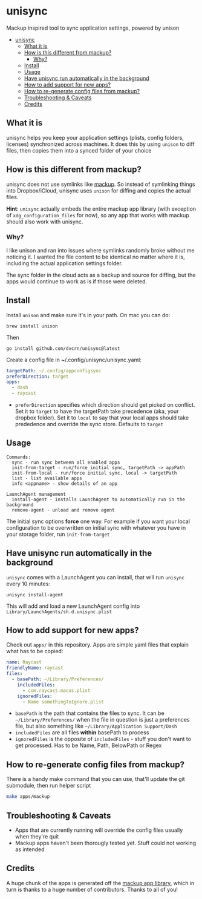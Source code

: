 # unisync

Mackup inspired tool to sync application settings, powered by unison

<!-- TOC -->
* [unisync](#unisync)
  * [What it is](#what-it-is)
  * [How is this different from mackup?](#how-is-this-different-from-mackup)
    * [Why?](#why)
  * [Install](#install)
  * [Usage](#usage)
  * [Have unisync run automatically in the background](#have-unisync-run-automatically-in-the-background)
  * [How to add support for new apps?](#how-to-add-support-for-new-apps)
  * [How to re-generate config files from mackup?](#how-to-re-generate-config-files-from-mackup)
  * [Troubleshooting & Caveats](#troubleshooting--caveats)
  * [Credits](#credits)
<!-- TOC -->

## What it is

unisync helps you keep your application settings (plists, config folders, licenses) synchronized across machines. It does this by using `unison` to diff files, then copies them into a synced folder of your choice

## How is this different from mackup?

unisync does not use symlinks like [mackup](https://github.com/lra/mackup). So instead of symlinking things into Dropbox/iCloud, unisync uses `unison` for diffing and copies the actual files.

**Hint**: `unisync` actually embeds the entire mackup app library (with exception of `xdg_configuration_files` for now), so any app that works with mackup should also work with unisync.

### Why?

I like unison and ran into issues where symlinks randomly broke without me noticing it. I wanted the file content to be identical no matter where it is, including the actual application settings folder.

The sync folder in the cloud acts as a backup and source for diffing, but the apps would continue to work as is if those were deleted.

## Install

Install `unison` and make sure it's in your path. On mac you can do:

```
brew install unison
```

Then

```
go install github.com/dvcrn/unisync@latest
```

Create a config file in ~/.config/unisync/unisync.yaml:

```yaml
targetPath: ~/.config/appconfigsync
preferDirection: target
apps:
  - dash
  - raycast
```

- `preferDirection` specifies which direction should get picked on conflict. Set it to `target` to have the targetPath take precedence (aka, your dropbox folder). Set it to `local` to say that your local apps should take prededence and override the sync store. Defaults to `target`

## Usage

```
Commands:
  sync - run sync between all enabled apps
  init-from-target - run/force initial sync, targetPath -> appPath
  init-from-local - run/force initial sync, local -> targetPath
  list - list available apps
  info <appname> - show details of an app

LaunchAgent management
  install-agent - installs LaunchAgent to automatically run in the background
  remove-agent - unload and remove agent

```

The initial sync options **force** one way. For example if you want your local configuration to be overwritten on initial sync with whatever you have in your storage folder, run `init-from-target`

## Have unisync run automatically in the background

`unisync` comes with a LaunchAgent you can install, that will run `unisync` every 10 minutes:

```
unisync install-agent
```

This will add and load a new LaunchAgent config into `Library/LaunchAgents/sh.d.unisync.plist` 

## How to add support for new apps?

Check out `apps/` in this repository. Apps are simple yaml files that explain what has to be copied:

```yaml
name: Raycast
friendlyName: raycast
files:
  - basePath: ~/Library/Preferences/
    includedFiles:
      - com.raycast.macos.plist
    ignoredFiles:
      - Name somethingToIgnore.plist
```

- `basePath` is the path that contains the files to sync. It can be `~/Library/Preferences/` when the file in question is just a preferences file, but also something like `~/Library/Application Support/Dash`
- `includedFiles` are all files **within** basePath to process
- `ignoredFiles` is the opposite of `includedFiles` - stuff you don't want to get processed. Has to be Name, Path, BelowPath or Regex

## How to re-generate config files from mackup?

There is a handy make command that you can use, that'll update the git submodule, then run helper script

```bash
make apps/mackup
```

## Troubleshooting & Caveats

- Apps that are currently running will override the config files usually when they're quit
- Mackup apps haven't been thorougly tested yet. Stuff could not working as intended

## Credits

A huge chunk of the apps is generated off the [mackup app library](https://github.com/lra/mackup/tree/master/mackup/applications), which in turn is thanks to a huge number of contributors. Thanks to all of you!
